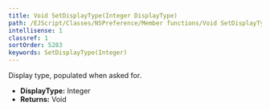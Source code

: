 ```yaml
---
title: Void SetDisplayType(Integer DisplayType)
path: /EJScript/Classes/NSPreference/Member functions/Void SetDisplayType(Integer p_0)
intellisense: 1
classref: 1
sortOrder: 5283
keywords: SetDisplayType(Integer)
---
```



Display type, populated when asked for.



* **DisplayType:** Integer
* **Returns:** Void


